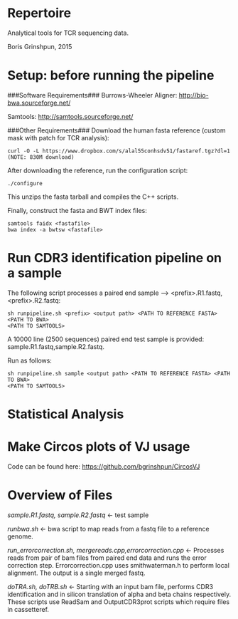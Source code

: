 Repertoire
=========
Analytical tools for TCR sequencing data.

Boris Grinshpun, 2015


Setup: before running the pipeline
=========

###Software Requirements###
Burrows-Wheeler Aligner: http://bio-bwa.sourceforge.net/

Samtools: http://samtools.sourceforge.net/

###Other Requirements###
Download the human fasta reference (custom mask with patch for TCR analysis):
```
curl -O -L https://www.dropbox.com/s/alal55conhsdv51/fastaref.tgz?dl=1  (NOTE: 830M download)
```
After downloading the reference, run the configuration script:
```
./configure
```

This unzips the fasta tarball and compiles the C++ scripts.

Finally, construct the fasta and BWT index files:
```
samtools faidx <fastafile>
bwa index -a bwtsw <fastafile>
``` 

Run CDR3 identification pipeline on a sample
=========
The following script processes a paired end sample --> \<prefix\>.R1.fastq, \<prefix\>.R2.fastq:

```
sh runpipeline.sh <prefix> <output path> <PATH TO REFERENCE FASTA> <PATH TO BWA> 
<PATH TO SAMTOOLS>
```

A 10000 line (2500 sequences) paired end test sample is provided:
sample.R1.fastq,sample.R2.fastq.

Run as follows:
```
sh runpipeline.sh sample <output path> <PATH TO REFERENCE FASTA> <PATH TO BWA> 
<PATH TO SAMTOOLS>
```


Statistical Analysis
========


Make Circos plots of VJ usage
=======
Code can be found here:
https://github.com/bgrinshpun/CircosVJ


Overview of Files
=========
*sample.R1.fastq, sample.R2.fastq* <- test sample

*runbwa.sh* <- bwa script to map reads from a fastq file to a reference genome.

*run_errorcorrection.sh, mergereads.cpp,errorcorrection.cpp* <- Processes reads from pair of bam files from paired end data and runs the error correction step. Errorcorrection.cpp uses smithwaterman.h to perform local alignment. The output is a single merged fastq. 

*doTRA.sh, doTRB.sh* <- Starting with an input bam file, performs CDR3 identification and in silicon translation of alpha and beta chains respectively. These scripts use ReadSam and OutputCDR3prot scripts which require files in cassetteref.
